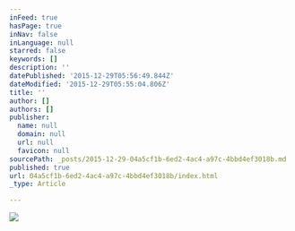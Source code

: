 ```yaml
---
inFeed: true
hasPage: true
inNav: false
inLanguage: null
starred: false
keywords: []
description: ''
datePublished: '2015-12-29T05:56:49.844Z'
dateModified: '2015-12-29T05:55:04.806Z'
title: ''
author: []
authors: []
publisher:
  name: null
  domain: null
  url: null
  favicon: null
sourcePath: _posts/2015-12-29-04a5cf1b-6ed2-4ac4-a97c-4bbd4ef3018b.md
published: true
url: 04a5cf1b-6ed2-4ac4-a97c-4bbd4ef3018b/index.html
_type: Article

---
```

![](https://the-grid-user-content.s3-us-west-2.amazonaws.com/9c2a1c56-4224-4a44-9da9-efd116a5b741.jpg)